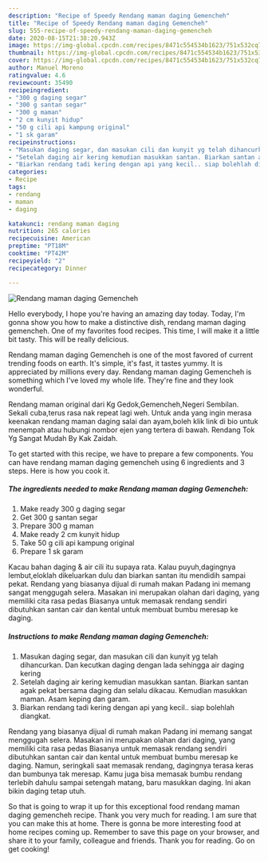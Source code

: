 ```yaml
---
description: "Recipe of Speedy Rendang maman daging Gemencheh"
title: "Recipe of Speedy Rendang maman daging Gemencheh"
slug: 555-recipe-of-speedy-rendang-maman-daging-gemencheh
date: 2020-08-15T21:38:20.943Z
image: https://img-global.cpcdn.com/recipes/8471c554534b1623/751x532cq70/rendang-maman-daging-gemencheh-resipi-foto-utama.jpg
thumbnail: https://img-global.cpcdn.com/recipes/8471c554534b1623/751x532cq70/rendang-maman-daging-gemencheh-resipi-foto-utama.jpg
cover: https://img-global.cpcdn.com/recipes/8471c554534b1623/751x532cq70/rendang-maman-daging-gemencheh-resipi-foto-utama.jpg
author: Manuel Moreno
ratingvalue: 4.6
reviewcount: 35490
recipeingredient:
- "300 g daging segar"
- "300 g santan segar"
- "300 g maman"
- "2 cm kunyit hidup"
- "50 g cili api kampung original"
- "1 sk garam"
recipeinstructions:
- "Masukan daging segar, dan masukan cili dan kunyit yg telah dihancurkan. Dan kecutkan daging dengan lada sehingga air daging kering"
- "Setelah daging air kering kemudian masukkan santan. Biarkan santan agak pekat bersama daging dan selalu dikacau. Kemudian masukkan maman. Asam keping dan garam."
- "Biarkan rendang tadi kering dengan api yang kecil.. siap bolehlah diangkat."
categories:
- Recipe
tags:
- rendang
- maman
- daging

katakunci: rendang maman daging 
nutrition: 265 calories
recipecuisine: American
preptime: "PT18M"
cooktime: "PT42M"
recipeyield: "2"
recipecategory: Dinner

---
```



![Rendang maman daging Gemencheh](https://img-global.cpcdn.com/recipes/8471c554534b1623/751x532cq70/rendang-maman-daging-gemencheh-resipi-foto-utama.jpg)

Hello everybody, I hope you're having an amazing day today. Today, I'm gonna show you how to make a distinctive dish, rendang maman daging gemencheh. One of my favorites food recipes. This time, I will make it a little bit tasty. This will be really delicious.

Rendang maman daging Gemencheh is one of the most favored of current trending foods on earth. It's simple, it's fast, it tastes yummy. It is appreciated by millions every day. Rendang maman daging Gemencheh is something which I've loved my whole life. They're fine and they look wonderful.

Rendang maman original dari Kg Gedok,Gemencheh,Negeri Sembilan. Sekali cuba,terus rasa nak repeat lagi weh. Untuk anda yang ingin merasa keenakan rendang maman daging salai dan ayam,boleh klik link di bio untuk menempah atau hubungi nombor ejen yang tertera di bawah. Rendang Tok Yg Sangat Mudah By Kak Zaidah.


To get started with this recipe, we have to prepare a few components. You can have rendang maman daging gemencheh using 6 ingredients and 3 steps. Here is how you cook it.

<!--inarticleads1-->

##### The ingredients needed to make Rendang maman daging Gemencheh:

1. Make ready 300 g daging segar
1. Get 300 g santan segar
1. Prepare 300 g maman
1. Make ready 2 cm kunyit hidup
1. Take 50 g cili api kampung original
1. Prepare 1 sk garam


Kacau bahan daging &amp; air cili itu supaya rata. Kalau puyuh,dagingnya lembut,eloklah dikeluarkan dulu dan biarkan santan itu mendidih sampai pekat. Rendang yang biasanya dijual di rumah makan Padang ini memang sangat menggugah selera. Masakan ini merupakan olahan dari daging, yang memiliki cita rasa pedas Biasanya untuk memasak rendang sendiri dibutuhkan santan cair dan kental untuk membuat bumbu meresap ke daging. 

<!--inarticleads2-->

##### Instructions to make Rendang maman daging Gemencheh:

1. Masukan daging segar, dan masukan cili dan kunyit yg telah dihancurkan. Dan kecutkan daging dengan lada sehingga air daging kering
1. Setelah daging air kering kemudian masukkan santan. Biarkan santan agak pekat bersama daging dan selalu dikacau. Kemudian masukkan maman. Asam keping dan garam.
1. Biarkan rendang tadi kering dengan api yang kecil.. siap bolehlah diangkat.


Rendang yang biasanya dijual di rumah makan Padang ini memang sangat menggugah selera. Masakan ini merupakan olahan dari daging, yang memiliki cita rasa pedas Biasanya untuk memasak rendang sendiri dibutuhkan santan cair dan kental untuk membuat bumbu meresap ke daging. Namun, seringkali saat memasak rendang, dagingnya terasa keras dan bumbunya tak meresap. Kamu juga bisa memasak bumbu rendang terlebih dahulu sampai setengah matang, baru masukkan daging. Ini akan bikin daging tetap utuh. 

So that is going to wrap it up for this exceptional food rendang maman daging gemencheh recipe. Thank you very much for reading. I am sure that you can make this at home. There is gonna be more interesting food at home recipes coming up. Remember to save this page on your browser, and share it to your family, colleague and friends. Thank you for reading. Go on get cooking!
